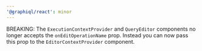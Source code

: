 ```yaml
---
'@graphiql/react': minor
---
```


BREAKING: The `ExecutionContextProvider` and `QueryEditor` components no longer accepts the `onEditOperationName` prop. Instead you can now pass this prop to the `EditorContextProvider` component.
